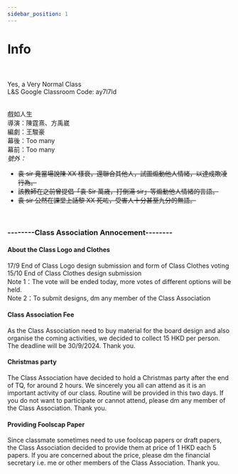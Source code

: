 ```yaml
---
sidebar_position: 1
---
```


# Info
<br/>
<br/>Yes, a Very Normal Class
<br/>L&S Google Classroom Code: ay7l7ld

<br/>戲如人生
<br/>導演：陳霆熹、方禹崴
<br/>編劇：王駿豪
<br/>幕後：Too many
<br/>幕前：Too many
<br/>*號外：*
* ~~袁 sir 竟當場說陳 XX 樣衰，還聯合其他人，試圖煽動他人情緒，以達成欺凌行為。~~
* ~~該教師在之前曾提倡「袁 Sir 萬歳，打倒湯 sir」等煽動他人情緒的言語。~~
* ~~袁 sir 公然在課堂上話黎 XX 死咗，受害人十分甚至九分的無語。~~
<br/>
<h3>--------Class Association Annocement--------</h3>
<h4>About the Class Logo and Clothes</h4>
17/9 End of Class Logo design submission and form of Class Clothes voting
<br/>15/10 End of Class Clothes design submission 
<br/>Note 1：The vote will be ended today, more votes of different options will be held.
<br/>Note 2：To submit designs, dm any member of the Class Association
<br/>
<h4>Class Association Fee</h4>
As the Class Association need to buy material for the board design and also organise the coming activities, we decided to collect 15 HKD per person. The deadline will be 30/9/2024. Thank you.
<br/>
<h4>Christmas party</h4>
The Class Association have decided to hold a Christmas party after the end of TQ, for around 2 hours. We sincerely you all can attend as it is an important activity of our class. Routine will be provided in this two days. If you do not want to participate or cannot attend, please dm any member of the Class Association. Thank you.
<br/>
<h4>Providing Foolscap Paper</h4>
Since classmate sometimes need to use foolscap papers or draft papers, the Class Association decided to provide them at price of 1 HKD each 5 papers. If you are concerned about the price, please dm the financial secretary i.e. me or other members of the Class Association. Thank you. 